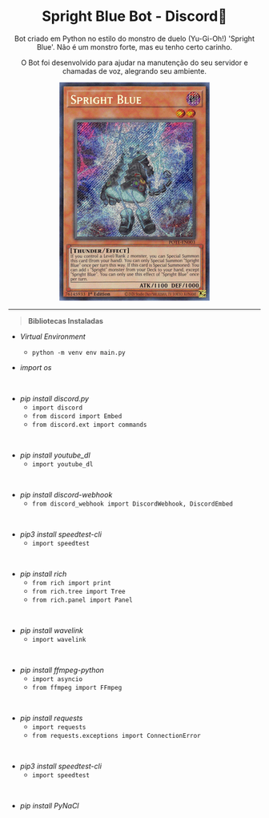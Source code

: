 <div align="center">

# Spright Blue Bot - Discord🤖

</div>

<p align="center">
    Bot criado em Python no estilo do monstro de duelo (Yu-Gi-Oh!) 'Spright Blue'. Não é um monstro forte, mas eu tenho certo carinho.
</p>
<p align="center">
    O Bot foi desenvolvido para ajudar na manutenção do seu servidor e chamadas de voz, alegrando seu ambiente.
</p>

<div align="center">
    <img src="img/SprightBlue.png"/>
</div>

<hr>

> **Bibliotecas Instaladas**

* _Virtual Environment_
    * `python -m venv env main.py`

* _import os_

<br>

* _pip install discord.py_
    * `import discord`
    * `from discord import Embed`
    * `from discord.ext import commands`

<br>

* _pip install youtube_dl_
    * `import youtube_dl`

<br>

* _pip install discord-webhook_
    * `from discord_webhook import DiscordWebhook, DiscordEmbed`

<br>

* _pip3 install speedtest-cli_
    * `import speedtest`

<br>

* _pip install rich_
    * `from rich import print`
    * `from rich.tree import Tree`
    * `from rich.panel import Panel`

<br>

* _pip install wavelink_
    * `import wavelink`

<br>

* _pip install ffmpeg-python_
    * `import asyncio`
    * `from ffmpeg import FFmpeg`

<br>

* _pip install requests_
    * `import requests`
    * `from requests.exceptions import ConnectionError`


<br>

* _pip3 install speedtest-cli_
    * `import speedtest`

<br>

* _pip install PyNaCl_